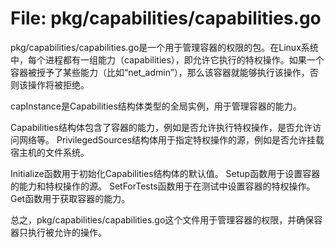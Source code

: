 # File: pkg/capabilities/capabilities.go

pkg/capabilities/capabilities.go是一个用于管理容器的权限的包。在Linux系统中，每个进程都有一组能力（capabilities），即允许它执行的特权操作。如果一个容器被授予了某些能力（比如“net_admin”），那么该容器就能够执行该操作，否则该操作将被拒绝。

capInstance是Capabilities结构体类型的全局实例，用于管理容器的能力。

Capabilities结构体包含了容器的能力，例如是否允许执行特权操作，是否允许访问网络等。 PrivilegedSources结构体用于指定特权操作的源，例如是否允许挂载宿主机的文件系统。

Initialize函数用于初始化Capabilities结构体的默认值。 Setup函数用于设置容器的能力和特权操作的源。 SetForTests函数用于在测试中设置容器的特权操作。 Get函数用于获取容器的能力。

总之，pkg/capabilities/capabilities.go这个文件用于管理容器的权限，并确保容器只执行被允许的操作。

